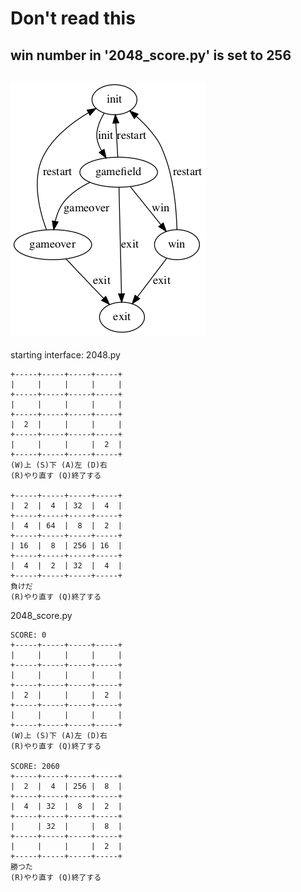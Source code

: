 # Don't read this
## win number in '2048_score.py' is set to 256
![2048 flow chart](https://github.com/AmamiRena/py/blob/master/2048%20game/2048.gv.png)
-----------------------------------
starting interface:
2048.py
```
+-----+-----+-----+-----+
|     |     |     |     |
+-----+-----+-----+-----+
|     |     |     |     |
+-----+-----+-----+-----+
|  2  |     |     |     |
+-----+-----+-----+-----+
|     |     |     |  2  |
+-----+-----+-----+-----+
(W)上 (S)下 (A)左 (D)右
(R)やり直す (Q)終了する

+-----+-----+-----+-----+
|  2  |  4  | 32  |  4  |
+-----+-----+-----+-----+
|  4  | 64  |  8  |  2  |
+-----+-----+-----+-----+
| 16  |  8  | 256 | 16  |
+-----+-----+-----+-----+
|  4  |  2  | 32  |  4  |
+-----+-----+-----+-----+
負けだ
(R)やり直す (Q)終了する
```
2048_score.py
```
SCORE: 0
+-----+-----+-----+-----+
|     |     |     |     |
+-----+-----+-----+-----+
|     |     |     |     |
+-----+-----+-----+-----+
|  2  |     |     |  2  |
+-----+-----+-----+-----+
|     |     |     |     |
+-----+-----+-----+-----+
(W)上 (S)下 (A)左 (D)右
(R)やり直す (Q)終了する

SCORE: 2060
+-----+-----+-----+-----+
|  2  |  4  | 256 |  8  |
+-----+-----+-----+-----+
|  4  | 32  |  8  |  2  |
+-----+-----+-----+-----+
|     | 32  |     |  8  |
+-----+-----+-----+-----+
|     |     |     |  2  |
+-----+-----+-----+-----+
勝つた
(R)やり直す (Q)終了する
```
